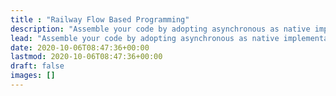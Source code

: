 ```yaml
---
title : "Railway Flow Based Programming"
description: "Assemble your code by adopting asynchronous as native implementation and build with functional programming and monads."
lead: "Assemble your code by adopting asynchronous as native implementation and build with functional programming and monads."
date: 2020-10-06T08:47:36+00:00
lastmod: 2020-10-06T08:47:36+00:00
draft: false
images: []
---
```

